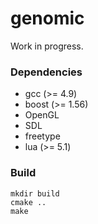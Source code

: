 genomic
=======

Work in progress.

### Dependencies ###

* gcc (>= 4.9)
* boost (>= 1.56)
* OpenGL
* SDL
* freetype
* lua (>= 5.1)

### Build ###

    mkdir build
    cmake ..
    make

